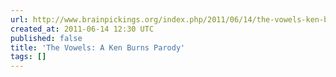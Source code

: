 ```yaml
---
url: http://www.brainpickings.org/index.php/2011/06/14/the-vowels-ken-burns-parody/
created_at: 2011-06-14 12:30 UTC
published: false
title: 'The Vowels: A Ken Burns Parody'
tags: []
---
```



